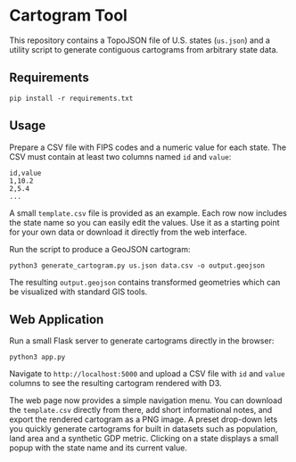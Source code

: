 # Cartogram Tool

This repository contains a TopoJSON file of U.S. states (`us.json`) and a
utility script to generate contiguous cartograms from arbitrary state data.

## Requirements

```
pip install -r requirements.txt
```

## Usage

Prepare a CSV file with FIPS codes and a numeric value for each state. The CSV
must contain at least two columns named `id` and `value`:

```
id,value
1,10.2
2,5.4
...
```

A small `template.csv` file is provided as an example. Each row now includes the
state name so you can easily edit the values. Use it as a starting point for
your own data or download it directly from the web interface.

Run the script to produce a GeoJSON cartogram:

```
python3 generate_cartogram.py us.json data.csv -o output.geojson
```

The resulting `output.geojson` contains transformed geometries which can be
visualized with standard GIS tools.

## Web Application

Run a small Flask server to generate cartograms directly in the browser:

```
python3 app.py
```

Navigate to `http://localhost:5000` and upload a CSV file with `id` and `value`
columns to see the resulting cartogram rendered with D3.

The web page now provides a simple navigation menu. You can download the
`template.csv` directly from there, add short informational notes, and export
the rendered cartogram as a PNG image.  A preset drop-down lets you quickly
generate cartograms for built in datasets such as population, land area and a
synthetic GDP metric.  Clicking on a state displays a small popup with the
state name and its current value.
